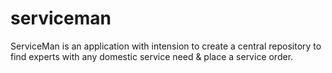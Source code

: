 # serviceman

ServiceMan is an application with intension to create a central repository to find experts with any domestic service need & place a service order. 
